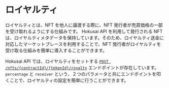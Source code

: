 # ロイヤルティ

ロイヤルティとは、NFT を他人に譲渡する際に、NFT 発行者が売買価格の一部を受け取れるようにする仕組みです。 Hokusai API を利用して発行される NFT は、ロイヤルティメタデータを保持しています。そのため、ロイヤルティ送金に対応したマーケットプレースを利用することで、NFT 発行者がロイヤルティを受け取る仕組みを簡単に導入することができます。

Hokusai API では、ロイヤルティをセットする [`POST /nfts/{contractId}/{tokenId}/royalty`](../../swagger.yaml#get-royalty-of-the-NFT) エンドポイントが存在しています。`percentage` と `receiver` という、２つのパラメータと共にエンドポイントを叩くことで、ロイヤルティの設定を簡単に行うことができます。